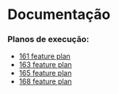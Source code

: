 # Documentação

### Planos de execução:








<!-- A lista abaixo será gerada automaticamente -->
- [161 feature plan](pr/161_feature_plan.md)
- [163 feature plan](pr/163_feature_plan.md)
- [165 feature plan](pr/165_feature_plan.md)
- [168 feature plan](pr/168_feature_plan.md)
